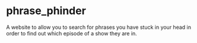 # phrase_phinder
A website to allow you to search for phrases you have stuck in your head in order to find out which episode of a show they are in.
